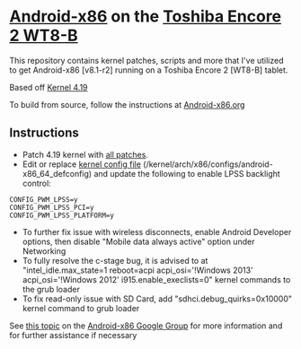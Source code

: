 # [Android-x86](https://www.android-x86.org) on the [Toshiba Encore 2 WT8-B](https://www.toshiba.ca/productdetailpage.aspx?id=2147499291)

This repository contains kernel patches, scripts and more that I've utilized to get Android-x86 [v8.1-r2] running on a Toshiba Encore 2 [WT8-B] tablet.

Based off [Kernel 4.19](https://osdn.net/projects/android-x86/scm/git/kernel/tree/kernel-4.19/)


To build from source, follow the instructions at [Android-x86.org](https://www.android-x86.org/source.html)

## Instructions

* Patch 4.19 kernel with [all patches](https://github.com/ouija/android-x86-toshiba_encore2/tree/master/00%20%20Kernel%204.19).
* Edit or replace [kernel config file](https://github.com/ouija/android-x86-toshiba_encore2/blob/master/00%20%20Kernel%204.19/android-x86_64_defconfig) (/kernel/arch/x86/configs/android-x86_64_defconfig) and update the following to enable LPSS backlight control:
```
CONFIG_PWM_LPSS=y
CONFIG_PWM_LPSS_PCI=y
CONFIG_PWM_LPSS_PLATFORM=y
```
* To further fix issue with wireless disconnects, enable Android Developer options, then disable "Mobile data always active" option under Networking
* To fully resolve the c-stage bug, it is advised to at "intel_idle.max_state=1 reboot=acpi acpi_osi='!Windows 2013' acpi_osi='!Windows 2012' i915.enable_execlists=0" kernel commands to the grub loader
* To fix read-only issue with SD Card, add "sdhci.debug_quirks=0x10000" kernel command to grub loader

See [this topic](https://groups.google.com/forum/#!topic/android-x86/qyCvK176UXA) on the [Android-x86 Google Group](https://groups.google.com/forum/#!forum/android-x86) for more information and for further assistance if necessary
